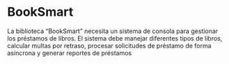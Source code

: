 # BookSmart
La biblioteca “BookSmart” necesita un sistema de consola para gestionar los préstamos de libros. El sistema debe manejar diferentes tipos de libros, calcular multas por retraso, procesar solicitudes de préstamo de forma asíncrona y generar reportes de préstamos
